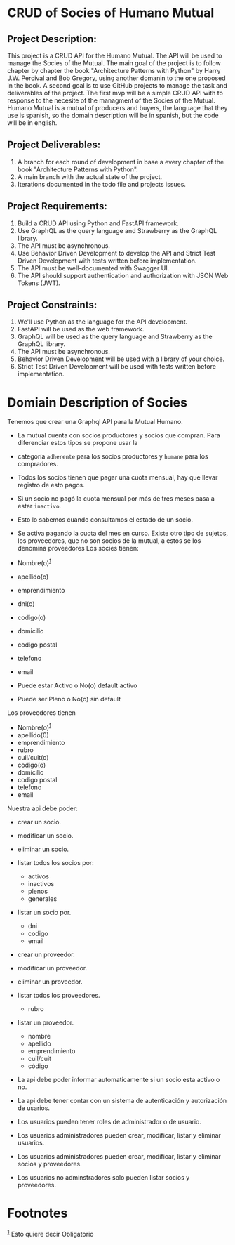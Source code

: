 # CRUD of Socies of Humano Mutual

## Project Description:

This project is a CRUD API for the Humano Mutual. The API will be used to manage the Socies of the Mutual.
The main goal of the project is to follow chapter by chapter the book "Architecture Patterns with Python" by Harry J.W.
Percival and Bob Gregory, using another domanin to the one proposed in the book.
A second goal is to use GitHub projects to manage the task and deliverables of the project.
The first mvp will be a simple CRUD API with to response to the necesite of the managment of the Socies of the Mutual.
Humano Mutual is a mutual of producers and buyers, the language that they use is spanish, so the domain description will
be in spanish, but the code will be in english.

## Project Deliverables:

1. A branch for each round of development in base a every chapter of the book "Architecture Patterns with Python".
2. A main branch with the actual state of the project.
3. Iterations documented in the todo file and projects issues.

## Project Requirements:

1. Build a CRUD API using Python and FastAPI framework.
2. Use GraphQL as the query language and Strawberry as the GraphQL library.
3. The API must be asynchronous.
4. Use Behavior Driven Development to develop the API and Strict Test Driven Development with tests written before
   implementation.
5. The API must be well-documented with Swagger UI.
6. The API should support authentication and authorization with JSON Web Tokens (JWT).

## Project Constraints:

1. We'll use Python as the language for the API development.
2. FastAPI will be used as the web framework.
3. GraphQL will be used as the query language and Strawberry as the GraphQL library.
4. The API must be asynchronous.
5. Behavior Driven Development will be used with a library of your choice.
6. Strict Test Driven Development will be used with tests written before implementation.

# Domiain Description of Socies

Tenemos que crear una Graphql API para la Mutual Humano.

- La mutual cuenta con socios productores y socios que compran. Para diferenciar estos tipos se propone usar la
- categoría `adherente` para los socios productores y `humane` para los compradores.
- Todos los socios tienen que pagar una cuota mensual, hay que llevar registro de esto pagos.
- Si un socio no pagó la cuota mensual por más de tres meses pasa a estar `inactivo`.
- Esto lo sabemos cuando consultamos el estado de un socio.
- Se activa pagando la cuota del mes en curso.
  Existe otro tipo de sujetos, los proveedores, que no son socios de la mutual, a estos se los denomina proveedores
  Los socies tienen:

- Nombre(o)<sup><a id="fnr.1" class="footref" href="#fn.1" role="doc-backlink">1</a></sup>
- apellido(o)
- emprendimiento
- dni(o)
- codigo(o)
- domicilio
- codigo postal
- telefono
- email
- Puede estar Activo o No(o) default activo
- Puede ser Pleno o No(o) sin default

Los proveedores tienen

- Nombre(o)<sup><a id="fnr.1.100" class="footref" href="#fn.1" role="doc-backlink">1</a></sup>
- apellido(0)
- emprendimiento
- rubro
- cuil/cuit(o)
- codigo(o)
- domicilio
- codigo postal
- telefono
- email

Nuestra api debe poder:

- crear un socio.
- modificar un socio.
- eliminar un socio.
- listar todos los socios por:
    - activos
    - inactivos
    - plenos
    - generales
- listar un socio por.
    - dni
    - codigo
    - email
- crear un proveedor.
- modificar un proveedor.
- eliminar un proveedor.
- listar todos los proveedores.
    - rubro
- listar un proveedor.
    - nombre
    - apellido
    - emprendimiento
    - cuil/cuit
    - código

- La api debe poder informar automaticamente si un socio esta activo o no.
- La api debe tener contar con un sistema de autenticación y autorización de usarios.
- Los usuarios pueden tener roles de administrador o de usuario.
- Los usuarios administradores pueden crear, modificar, listar y eliminar usuarios.
- Los usuarios administradores pueden crear, modificar, listar y eliminar socios y proveedores.
- Los usuarios no adminstradores solo pueden listar socios y proveedores.



# Footnotes

<sup><a id="fn.1" href="#fnr.1">1</a></sup> Esto quiere decir Obligatorio

